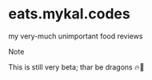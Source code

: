 # eats.mykal.codes
my very-much unimportant food reviews

> [!NOTE]
> This is still very beta; thar be dragons 🔥🐲
